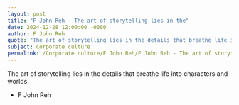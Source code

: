 ```yaml
---
layout: post
title: "F John Reh - The art of storytelling lies in the"
date: 2024-12-28 12:00:00 -0000
author: F John Reh
quote: "The art of storytelling lies in the details that breathe life into characters and worlds."
subject: Corporate culture
permalink: /Corporate culture/F John Reh/F John Reh - The art of storytelling lies in the
---
```


The art of storytelling lies in the details that breathe life into characters and worlds.

- F John Reh
